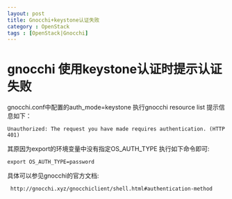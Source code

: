 ```yaml
---
layout: post
title: Gnocchi+keystone认证失败
category : OpenStack
tags : [OpenStack|Gnocchi]
---
```


# gnocchi 使用keystone认证时提示认证失败

gnocchi.conf中配置的auth\_mode=keystone
执行gnocchi resource list 提示信息如下：
```
Unauthorized: The request you have made requires authentication. (HTTP 401)
```

其原因为export的环境变量中没有指定OS\_AUTH\_TYPE
执行如下命令即可:
```
export OS_AUTH_TYPE=password
```
具体可以参见gnocchi的官方文档:
```
 http://gnocchi.xyz/gnocchiclient/shell.html#authentication-method
```
